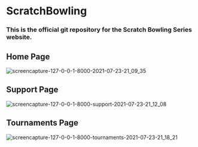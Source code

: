 # ScratchBowling
### This is the official git repository for the Scratch Bowling Series website.


## Home Page
![screencapture-127-0-0-1-8000-2021-07-23-21_09_35](https://user-images.githubusercontent.com/56407604/126873174-66b8638f-e0a7-4ffe-97e4-9103e2055063.png)

## Support Page
![screencapture-127-0-0-1-8000-support-2021-07-23-21_12_08](https://user-images.githubusercontent.com/56407604/126873184-9b9f942e-9818-495b-bebd-61b32ea53e95.png)

## Tournaments Page
![screencapture-127-0-0-1-8000-tournaments-2021-07-23-21_18_21](https://user-images.githubusercontent.com/56407604/126873188-c301082c-7efb-4b8e-be83-6d67de0f07d3.png)
